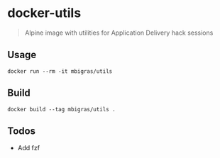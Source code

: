 # docker-utils

> Alpine image with utilities for Application Delivery hack sessions

## Usage

```
docker run --rm -it mbigras/utils
```

## Build

```
docker build --tag mbigras/utils .
```

## Todos

- Add fzf